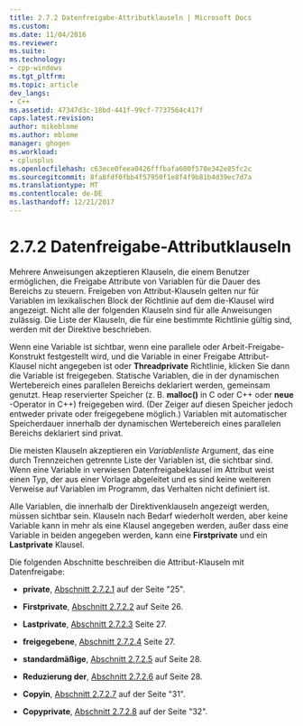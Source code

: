 ```yaml
---
title: 2.7.2 Datenfreigabe-Attributklauseln | Microsoft Docs
ms.custom: 
ms.date: 11/04/2016
ms.reviewer: 
ms.suite: 
ms.technology:
- cpp-windows
ms.tgt_pltfrm: 
ms.topic: article
dev_langs:
- C++
ms.assetid: 47347d3c-18bd-441f-99cf-7737564c417f
caps.latest.revision: 
author: mikeblome
ms.author: mblome
manager: ghogen
ms.workload:
- cplusplus
ms.openlocfilehash: c63ece0feea0426fffbafa600f578e342e85fc2c
ms.sourcegitcommit: 8fa8fdf0fbb4f57950f1e8f4f9b81b4d39ec7d7a
ms.translationtype: MT
ms.contentlocale: de-DE
ms.lasthandoff: 12/21/2017
---
```

# <a name="272-data-sharing-attribute-clauses"></a>2.7.2 Datenfreigabe-Attributklauseln
Mehrere Anweisungen akzeptieren Klauseln, die einem Benutzer ermöglichen, die Freigabe Attribute von Variablen für die Dauer des Bereichs zu steuern. Freigeben von Attribut-Klauseln gelten nur für Variablen im lexikalischen Block der Richtlinie auf dem die-Klausel wird angezeigt. Nicht alle der folgenden Klauseln sind für alle Anweisungen zulässig. Die Liste der Klauseln, die für eine bestimmte Richtlinie gültig sind, werden mit der Direktive beschrieben.  
  
 Wenn eine Variable ist sichtbar, wenn eine parallele oder Arbeit-Freigabe-Konstrukt festgestellt wird, und die Variable in einer Freigabe Attribut-Klausel nicht angegeben ist oder **Threadprivate** Richtlinie, klicken Sie dann die Variable ist freigegeben. Statische Variablen, die in der dynamischen Wertebereich eines parallelen Bereichs deklariert werden, gemeinsam genutzt. Heap reservierter Speicher (z. B. **malloc()** in C oder C++ oder **neue** -Operator in C++) freigegeben wird. (Der Zeiger auf diesen Speicher jedoch entweder private oder freigegebene möglich.) Variablen mit automatischer Speicherdauer innerhalb der dynamischen Wertebereich eines parallelen Bereichs deklariert sind privat.  
  
 Die meisten Klauseln akzeptieren ein *Variablenliste* Argument, das eine durch Trennzeichen getrennte Liste der Variablen ist, die sichtbar sind. Wenn eine Variable in verwiesen Datenfreigabeklausel im Attribut weist einen Typ, der aus einer Vorlage abgeleitet und es sind keine weiteren Verweise auf Variablen im Programm, das Verhalten nicht definiert ist.  
  
 Alle Variablen, die innerhalb der Direktivenklauseln angezeigt werden, müssen sichtbar sein. Klauseln nach Bedarf wiederholt werden, aber keine Variable kann in mehr als eine Klausel angegeben werden, außer dass eine Variable in beiden angegeben werden, kann eine **Firstprivate** und ein **Lastprivate** Klausel.  
  
 Die folgenden Abschnitte beschreiben die Attribut-Klauseln mit Datenfreigabe:  
  
-   **private**, [Abschnitt 2.7.2.1](../../parallel/openmp/2-7-2-1-private.md) auf der Seite "25".  
  
-   **Firstprivate**, [Abschnitt 2.7.2.2](../../parallel/openmp/2-7-2-2-firstprivate.md) auf Seite 26.  
  
-   **Lastprivate**, [Abschnitt 2.7.2.3](../../parallel/openmp/2-7-2-3-lastprivate.md) Seite 27.  
  
-   **freigegebene**, [Abschnitt 2.7.2.4](../../parallel/openmp/2-7-2-4-shared.md) Seite 27.  
  
-   **standardmäßige**, [Abschnitt 2.7.2.5](../../parallel/openmp/2-7-2-5-default.md) auf Seite 28.  
  
-   **Reduzierung der**, [Abschnitt 2.7.2.6](../../parallel/openmp/2-7-2-6-reduction.md) auf Seite 28.  
  
-   **Copyin**, [Abschnitt 2.7.2.7](../../parallel/openmp/2-7-2-7-copyin.md) auf der Seite "31".  
  
-   **Copyprivate**, [Abschnitt 2.7.2.8](../../parallel/openmp/2-7-2-8-copyprivate.md) auf der Seite "32".